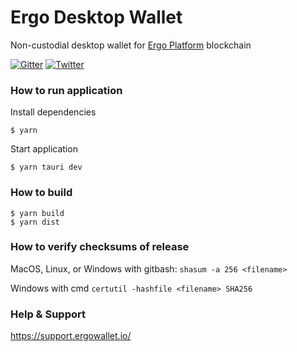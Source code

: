 # Ergo Desktop Wallet

Non-custodial desktop wallet for [Ergo Platform](https://ergoplatform.org) blockchain

[![Gitter](https://badges.gitter.im/ergo-wallet/community.svg)](https://gitter.im/ergo-wallet/community?utm_source=badge&utm_medium=badge&utm_campaign=pr-badge)
[![Twitter](https://img.shields.io/twitter/follow/ErgoWallet?label=Twitter&style=social)](https://twitter.com/ErgoWallet)

### How to run application

Install dependencies
```
$ yarn
```

Start application
```
$ yarn tauri dev
```

### How to build
```
$ yarn build
$ yarn dist
```

### How to verify checksums of release

MacOS, Linux, or Windows with gitbash: `shasum -a 256 <filename>`

Windows with cmd `certutil -hashfile <filename> SHA256`

### Help & Support

https://support.ergowallet.io/